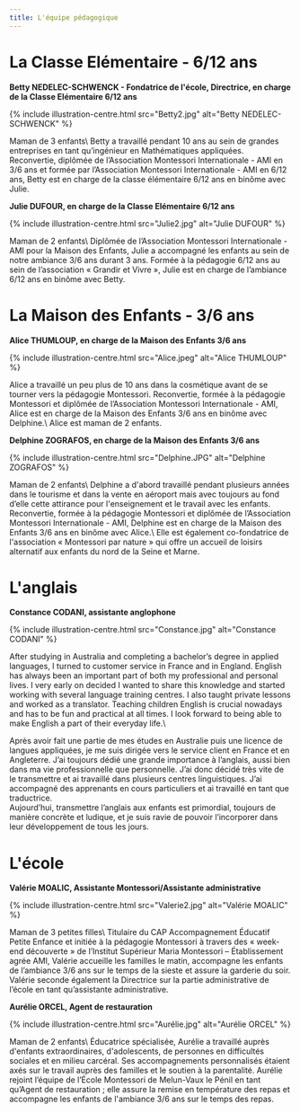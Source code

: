 ```yaml
---
title: L'équipe pédagogique
---
```


# La Classe Elémentaire - 6/12 ans

**Betty NEDELEC-SCHWENCK - Fondatrice de l'école, Directrice, en charge de la Classe Elémentaire 6/12 ans**

{% include illustration-centre.html src="Betty2.jpg" alt="Betty NEDELEC-SCHWENCK" %}

Maman de 3 enfants\\
Betty a travaillé pendant 10 ans au sein de grandes entreprises en tant qu’ingénieur en Mathématiques appliquées.
Reconvertie, diplômée de l’Association Montessori Internationale - AMI en 3/6 ans et formée par l’Association Montessori Internationale - AMI en 6/12 ans, Betty est en charge de la classe élémentaire 6/12 ans en binôme avec Julie.

**Julie DUFOUR, en charge de la Classe Elémentaire 6/12 ans**

{% include illustration-centre.html src="Julie2.jpg" alt="Julie DUFOUR" %}

Maman de 2 enfants\\
Diplômée de l’Association Montessori Internationale - AMI pour la Maison des Enfants, Julie a accompagné les enfants au sein de notre ambiance 3/6 ans durant 3 ans. Formée à la pédagogie 6/12 ans au sein de l’association « Grandir et Vivre », Julie est en charge de l’ambiance 6/12 ans en binôme avec Betty.
 

# La Maison des Enfants - 3/6 ans

**Alice THUMLOUP, en charge de la Maison des Enfants 3/6 ans**

{% include illustration-centre.html src="Alice.jpeg" alt="Alice THUMLOUP" %}

Alice a travaillé un peu plus de 10 ans dans la cosmétique avant de se tourner vers la pédagogie Montessori. Reconvertie, formée à la pédagogie Montessori et diplômée de l’Association Montessori Internationale - AMI, Alice est en charge de la Maison des Enfants 3/6 ans en binôme avec Delphine.\\
Alice est maman de 2 enfants.


**Delphine ZOGRAFOS, en charge de la Maison des Enfants 3/6 ans**

{% include illustration-centre.html src="Delphine.JPG" alt="Delphine ZOGRAFOS" %}

Maman de 2 enfants\\
Delphine a d'abord travaillé pendant plusieurs années dans le tourisme et dans la vente en aéroport mais avec toujours au fond d’elle cette attirance pour l'enseignement et le travail avec les enfants. 
Reconvertie, formée à la pédagogie Montessori et diplômée de l’Association Montessori Internationale - AMI, Delphine est en charge de la Maison des Enfants 3/6 ans en binôme avec Alice.\\
Elle est également co-fondatrice de l'association « Montessori par nature » qui offre un accueil de loisirs alternatif aux enfants du nord de la Seine et Marne.

# L'anglais

**Constance CODANI, assistante anglophone**

{% include illustration-centre.html src="Constance.jpg" alt="Constance CODANI" %}

After studying in Australia and completing a bachelor’s degree in applied languages, I turned to customer service in France and in England.
English has always been an important part of both my professional and personal lives. I very early on decided I wanted to share this knowledge and started working with several language training centres. I also taught private lessons and worked as a translator.
Teaching children English is crucial nowadays and has to be fun and practical at all times. I look forward to being able to make English a part of their everyday life.\\

Après avoir fait une partie de mes études en Australie puis une licence de langues appliquées, je me suis dirigée vers le service client en France et en Angleterre. 
J’ai toujours dédié une grande importance à l’anglais, aussi bien dans ma vie professionnelle que personnelle. J’ai donc décidé très vite de le transmettre et ai travaillé dans plusieurs centres linguistiques. J’ai accompagné des apprenants en cours particuliers et ai travaillé en tant que traductrice.  
Aujourd’hui, transmettre l’anglais aux enfants est primordial, toujours de manière concrète et ludique, et je suis ravie de pouvoir l’incorporer dans leur développement de tous les jours.

# L'école

**Valérie MOALIC, Assistante Montessori/Assistante administrative**

{% include illustration-centre.html src="Valerie2.jpg" alt="Valérie MOALIC" %}

Maman de 3 petites filles\\
Titulaire du CAP Accompagnement Éducatif Petite Enfance et initiée à la pédagogie Montessori à travers des « week-end découverte » de l’Institut Supérieur Maria Montessori – Établissement agrée AMI, Valérie accueille les familles le matin, accompagne les enfants de l’ambiance 3/6 ans sur le temps de la sieste et assure la garderie du soir.
Valérie seconde également la Directrice sur la partie administrative de l’école en tant qu’assistante administrative.


**Aurélie ORCEL, Agent de restauration**

{% include illustration-centre.html src="Aurélie.jpg" alt="Aurélie ORCEL" %}

Maman de 2 enfants\\
Éducatrice spécialisée, Aurélie a travaillé auprès d'enfants extraordinaires, d'adolescents, de personnes en difficultés sociales et en milieu carcéral. Ses accompagnements personnalisés étaient axés sur le travail auprès des familles et le soutien à la parentalité.
Aurélie rejoint l’équipe de l’École Montessori de Melun-Vaux le Pénil en tant qu’Agent de restauration ; elle assure la remise en température des repas et accompagne les enfants de l'ambiance 3/6 ans sur le temps des repas. 


